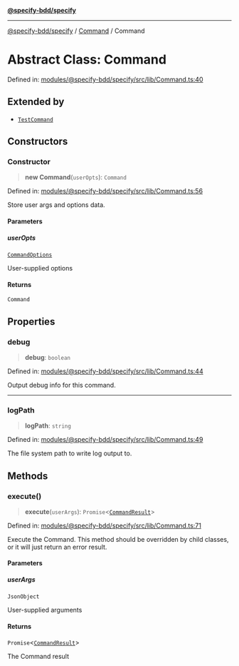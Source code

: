 [**@specify-bdd/specify**](../../README.md)

***

[@specify-bdd/specify](../../modules.md) / [Command](../README.md) / Command

# Abstract Class: Command

Defined in: [modules/@specify-bdd/specify/src/lib/Command.ts:40](https://github.com/specify-bdd/specify-core/blob/67fcf13e97d7dd51571b4867185f0bf446eae83d/modules/@specify-bdd/specify/src/lib/Command.ts#L40)

## Extended by

- [`TestCommand`](../../TestCommand/classes/TestCommand.md)

## Constructors

### Constructor

> **new Command**(`userOpts`): `Command`

Defined in: [modules/@specify-bdd/specify/src/lib/Command.ts:56](https://github.com/specify-bdd/specify-core/blob/67fcf13e97d7dd51571b4867185f0bf446eae83d/modules/@specify-bdd/specify/src/lib/Command.ts#L56)

Store user args and options data.

#### Parameters

##### userOpts

[`CommandOptions`](../interfaces/CommandOptions.md)

User-supplied options

#### Returns

`Command`

## Properties

### debug

> **debug**: `boolean`

Defined in: [modules/@specify-bdd/specify/src/lib/Command.ts:44](https://github.com/specify-bdd/specify-core/blob/67fcf13e97d7dd51571b4867185f0bf446eae83d/modules/@specify-bdd/specify/src/lib/Command.ts#L44)

Output debug info for this command.

***

### logPath

> **logPath**: `string`

Defined in: [modules/@specify-bdd/specify/src/lib/Command.ts:49](https://github.com/specify-bdd/specify-core/blob/67fcf13e97d7dd51571b4867185f0bf446eae83d/modules/@specify-bdd/specify/src/lib/Command.ts#L49)

The file system path to write log output to.

## Methods

### execute()

> **execute**(`userArgs`): `Promise`\<[`CommandResult`](../interfaces/CommandResult.md)\>

Defined in: [modules/@specify-bdd/specify/src/lib/Command.ts:71](https://github.com/specify-bdd/specify-core/blob/67fcf13e97d7dd51571b4867185f0bf446eae83d/modules/@specify-bdd/specify/src/lib/Command.ts#L71)

Execute the Command.  This method should be overridden by child
classes, or it will just return an error result.

#### Parameters

##### userArgs

`JsonObject`

User-supplied arguments

#### Returns

`Promise`\<[`CommandResult`](../interfaces/CommandResult.md)\>

The Command result
